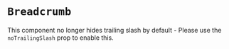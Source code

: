 # `Breadcrumb`

This component no longer hides trailing slash by default - Please use the `noTrailingSlash` prop to enable this.
